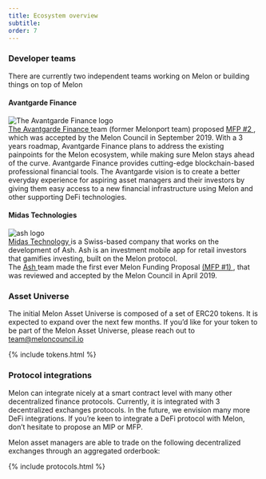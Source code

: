 ```yaml
---
title: Ecosystem overview
subtitle:
order: 7
---
```


### Developer teams

There are currently two independent teams working on Melon or building things on top of Melon

#### Avantgarde Finance

<div class="uk-grid">
	<div class=" uk-flex uk-flex-middle uk-width-1-1 uk-width-1-4@m">
		<img class="uk-image--medium" src="{{site.uploads | absolute_url}}avantgarde-logo.jpg" alt="The Avantgarde Finance logo">
	</div>
	<div class="uk-width-1-1 uk-width-3-4@m">
		<a href="https://avantgarde.finance/" target="_blank">The Avantgarde Finance </a> team (former Melonport team) proposed <a href="https://github.com/melonproject/MFP/blob/master/Pending/MFP2/MFP_2_Avantgarde_Finance.pdf" target="_blank">MFP #2 </a>, which was accepted by the Melon Council in September 2019. With a 3 years roadmap, Avantgarde Finance plans to address the existing painpoints for the Melon ecosystem, while making sure Melon stays ahead of the curve. Avantgarde Finance provides cutting-edge blockchain-based professional financial tools. The Avantgarde vision is to create a better everyday experience for aspiring asset managers and their investors by giving them easy access to a new financial infrastructure using Melon and other supporting DeFi technologies.
	</div>
</div>

#### Midas Technologies

<div class="uk-grid">
	<div class="uk-flex uk-flex-middle uk-width-1-1 uk-width-1-4@m">
		<img class="uk-image--medium" src="{{site.uploads | absolute_url}}ash-logo.png" alt="ash logo">
	</div>
	<div class="uk-width-1-1 uk-width-3-4@m">
		<a href="https://m1d4s.tech/" target="_blank">Midas Technology </a> is a Swiss-based company that works on the development of Ash. Ash is an investment mobile app for retail investors that gamifies investing, built on the Melon protocol.<br>The <a href="https://ash.finance/" target="_blank">Ash </a> team made the first ever Melon Funding Proposal <a href="https://medium.com/melonprotocol/mfp-1-5fbeb892b081" target="_blank">(MFP #1) </a>, that was reviewed and accepted by the Melon Council in April 2019.
	</div>
</div>

### Asset Universe

The initial Melon Asset Universe is composed of a set of ERC20 tokens. It is expected to expand over the next few months. If you’d like for your token to be part of the Melon Asset Universe, please reach out to [team@meloncouncil.io](mailto:team@meloncouncil.io)

{% include tokens.html %}

### Protocol integrations

Melon can integrate nicely at a smart contract level with many other decentralized finance protocols. Currently, it is integrated with 3 decentralized exchanges protocols. In the future, we envision many more DeFi integrations. If you’re keen to integrate a DeFi protocol with Melon, don’t hesitate to propose an MIP or MFP.

Melon asset managers are able to trade on the following decentralized exchanges through an aggregated orderbook:

{% include protocols.html %}
